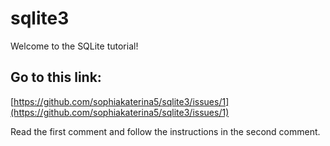 # sqlite3
Welcome to the SQLite tutorial!
## Go to this link:
[https://github.com/sophiakaterina5/sqlite3/issues/1](https://github.com/sophiakaterina5/sqlite3/issues/1)

Read the first comment and follow the instructions in the second comment.
